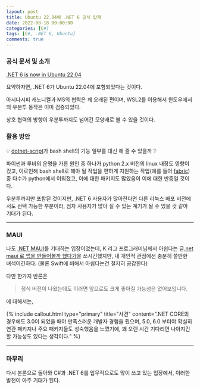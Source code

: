```yaml
---
layout: post
title: Ubuntu 22.04에 .NET 6 공식 탑재
date: 2022-08-18 00:00:00
categories: [C#]
tags: [C#, .NET 6, Ubuntu]
comments: true
---
```


### 공식 문서 및 소개
[.NET 6 is now in Ubuntu 22.04](https://devblogs.microsoft.com/dotnet/dotnet-6-is-now-in-ubuntu-2204/)

요약하자면, .NET 6가 Ubuntu 22.04에 포함되었다는 것이다.

아시다시피 캐노니컬과 MS의 협력은 꽤 오래된 편이며, WSL2를 이용해서 윈도우에서의 우분투 동작은 이미 검증되었다.

상호 협력의 방향이 우분투까지도 넘어간 모양새로 볼 수 있을 것이다.

### 활용 방안

:bulb: [dotnet-script](https://github.com/filipw/dotnet-script)가 bash shell의 기능 일부를 대신 해 줄 수 있을까 :grey_question:

파이썬과 루비의 운명을 가른 원인 중 하나가 python 2.x 버전의 linux 내장도 영향이 컸고, 이로인해 bash shell로 해야 될 작업을 편하게 지원하는 작업(예를 들어 [fabric](https://www.fabfile.org/))중 다수가 python에서 이뤄졌고, 이에 대한 패키지도 많았음이 이에 대한 반증일 것이다.

우분투까지만 포함된 것이지만, .NET 6 사용자가 많아진다면 다른 리눅스 배포 버전에서도 선택 가능한 부분이라, 점차 사용자가 많아 질 수 있는 계기가 될 수 있을 것 같아 기대가 된다.

---
### MAUI

나도 [.NET MAUI](https://docs.microsoft.com/en-us/dotnet/maui/what-is-maui)를 기대하는 입장이었는데, K 리그 프로그래머님께서 아쉽다는 글[.net maui 로 앱을 만들어볼까 했다가](https://jeho.page/essay/2022/08/19/maui.html)을 쓰시긴했지만, 내 개인적 관점에선 충분히 쓸만한 녀석이긴하다. (물론 Swift에 비해서 아쉽다는건 철저히 공감한다) 

다만 한가지 반론은 

>정식 버전이 나왔는데도 이러면 앞으로도 크게 좋아질 가능성은 없어보입니다.

에 대해서는,

{% include callout.html type="primary" title="사견" content=".NET CORE의 경우에도 3.0이 되었을 때야 만족스러운 개발자 경험을 줬으며, 5.0, 6.0 부터야 확실히 연관 패키지나 주요 패키지들도 성숙했음을 느꼈기에, 꽤 오랜 시간 기다리면 나아지긴 할 가능성도 있다는 생각이다." %}

---

### 마무리

다시 본론으로 돌아와 C#과 .NET 6를 업무적으로도 많이 쓰고 있는 입장에서, 이러한 발전이 아주 기대가 된다.